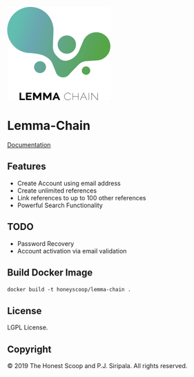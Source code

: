 
![Lemma-Chain](https://github.com/thehonestscoop/lemma-chain/raw/master/logo.png)

# Lemma-Chain




[Documentation](https://thehonestscoop.com/docs/lemma-chain)



## Features

* Create Account using email address
* Create unlimited references
* Link references to up to 100 other references
* Powerful Search Functionality

## TODO

* Password Recovery
* Account activation via email validation

## Build Docker Image

```docker build -t honeyscoop/lemma-chain .```

## License

LGPL License.


## Copyright

© 2019 The Honest Scoop and P.J. Siripala. All rights reserved.